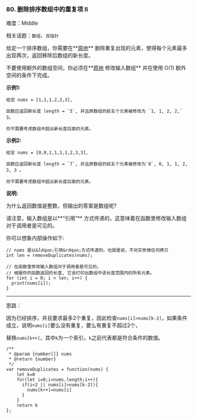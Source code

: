 ### 80. 删除排序数组中的重复项 II

难度：Middle

相关话题：`数组`、`双指针`

给定一个排序数组，你需要在**[原地](http://baike.baidu.com/item/%E5%8E%9F%E5%9C%B0%E7%AE%97%E6%B3%95)** 删除重复出现的元素，使得每个元素最多出现两次，返回移除后数组的新长度。



不要使用额外的数组空间，你必须在**[原地](https://baike.baidu.com/item/%E5%8E%9F%E5%9C%B0%E7%AE%97%E6%B3%95)
修改输入数组** 并在使用 O(1) 额外空间的条件下完成。



**示例1:** 



```
给定 nums = [1,1,1,2,2,3],

函数应返回新长度 length = `5`, 并且原数组的前五个元素被修改为 `1, 1, 2, 2,` 3。

你不需要考虑数组中超出新长度后面的元素。
```


**示例2:** 



```
给定 nums = [0,0,1,1,1,1,2,3,3],

函数应返回新长度 length = `7`, 并且原数组的前五个元素被修改为`0`, 0, 1, 1, 2, 3, 3 。

你不需要考虑数组中超出新长度后面的元素。
```


**说明:** 



为什么返回数值是整数，但输出的答案是数组呢?



请注意，输入数组是以**&ldquo;引用&rdquo;** 方式传递的，这意味着在函数里修改输入数组对于调用者是可见的。



你可以想象内部操作如下:



```
// nums 是以&ldquo;引用&rdquo;方式传递的。也就是说，不对实参做任何拷贝
int len = removeDuplicates(nums);

// 在函数里修改输入数组对于调用者是可见的。
// 根据你的函数返回的长度, 它会打印出数组中该长度范围内的所有元素。
for (int i = 0; i < len; i++) {
  print(nums[i]);
}
```



-----

思路：

因为已经排序，并且要求最多2个重复，因此检查`nums[i]>nums[k-2]`，如果条件成立，说明`nums[i]`要么没有重复，要么有重复不超过2个，

替换`nums[k++]`，其中`k`为一个索引，`k`之前代表都是符合条件的数值。


```
/**
 * @param {number[]} nums
 * @return {number}
 */
var removeDuplicates = function(nums) {
    let k=0
    for(let i=0;i<nums.length;i++){
      if(i<2 || nums[i]>nums[k-2]){
        nums[k++]=nums[i]
      }
    }
    return k
};
```

